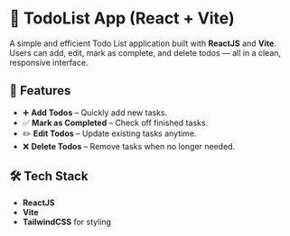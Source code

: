 # 📝 TodoList App (React + Vite)

A simple and efficient Todo List application built with **ReactJS** and **Vite**.  
Users can add, edit, mark as complete, and delete todos — all in a clean, responsive interface.

## 🚀 Features
- ➕ **Add Todos** – Quickly add new tasks.
- ✅ **Mark as Completed** – Check off finished tasks.
- ✏️ **Edit Todos** – Update existing tasks anytime.
- ❌ **Delete Todos** – Remove tasks when no longer needed.

## 🛠 Tech Stack
- **ReactJS**
- **Vite**
- **TailwindCSS** for styling

